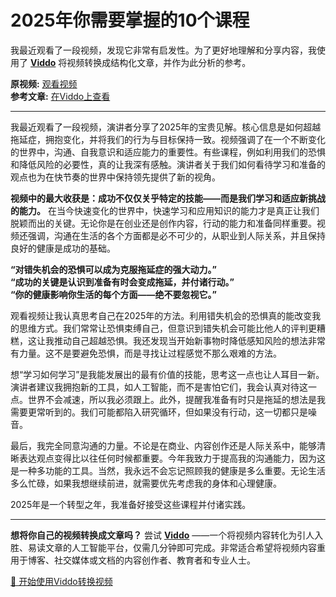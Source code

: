 # 2025年你需要掌握的10个课程

我最近观看了一段视频，发现它非常有启发性。为了更好地理解和分享内容，我使用了 **[Viddo](https://viddo.pro/)** 将视频转换成结构化文章，并作为此分析的参考。

**原视频:** [观看视频](https://www.youtube.com/watch?v=ztT8C75ijxU)  
**参考文章:** [在Viddo上查看](https://viddo.pro/zh/video-result/a459471b-721e-4aa0-b617-89b9b386e402)

---

我最近观看了一段视频，演讲者分享了2025年的宝贵见解。核心信息是如何超越拖延症，拥抱变化，并将我们的行为与目标保持一致。视频强调了在一个不断变化的世界中，沟通、自我意识和适应能力的重要性。有些课程，例如利用我们的恐惧和降低风险的必要性，真的让我深有感触。演讲者关于我们如何看待学习和准备的观点也为在快节奏的世界中保持领先提供了新的视角。

**视频中的最大收获是：成功不仅仅关乎特定的技能——而是我们学习和适应新挑战的能力。** 在当今快速变化的世界中，快速学习和应用知识的能力才是真正让我们脱颖而出的关键。无论你是在创业还是创作内容，行动的能力和准备同样重要。视频还强调，沟通在生活的各个方面都是必不可少的，从职业到人际关系，并且保持良好的健康是成功的基础。

**“对错失机会的恐惧可以成为克服拖延症的强大动力。”**  
**“成功的关键是认识到准备有时会变成拖延，并付诸行动。”**  
**“你的健康影响你生活的每个方面——绝不要忽视它。”**

观看视频让我认真思考自己在2025年的方法。利用错失机会的恐惧真的能改变我的思维方式。我们常常让恐惧束缚自己，但意识到错失机会可能比他人的评判更糟糕，这让我推动自己超越恐惧。我还发现当开始新事物时降低感知风险的想法非常有力量。这不是要避免恐惧，而是寻找让过程感觉不那么艰难的方法。

想“学习如何学习”是我能发展出的最有价值的技能，思考这一点也让人耳目一新。演讲者建议我拥抱新的工具，如人工智能，而不是害怕它们，我会认真对待这一点。世界不会减速，所以我必须跟上。此外，提醒我准备有时只是拖延的想法是我需要更常听到的。我们可能都陷入研究循环，但如果没有行动，这一切都只是噪音。

最后，我完全同意沟通的力量。不论是在商业、内容创作还是人际关系中，能够清晰表达观点变得比以往任何时候都重要。今年我致力于提高我的沟通能力，因为这是一种多功能的工具。当然，我永远不会忘记照顾我的健康是多么重要。无论生活多么忙碌，如果我想继续前进，就需要优先考虑我的身体和心理健康。

2025年是一个转型之年，我准备好接受这些课程并付诸实践。

---

**想将你自己的视频转换成文章吗？** 尝试 **[Viddo](https://viddo.pro/)** ——一个将视频内容转化为引人入胜、易读文章的人工智能平台，仅需几分钟即可完成。非常适合希望将视频内容重用于博客、社交媒体或文档的内容创作者、教育者和专业人士。

[🚀 开始使用Viddo转换视频](https://viddo.pro/)